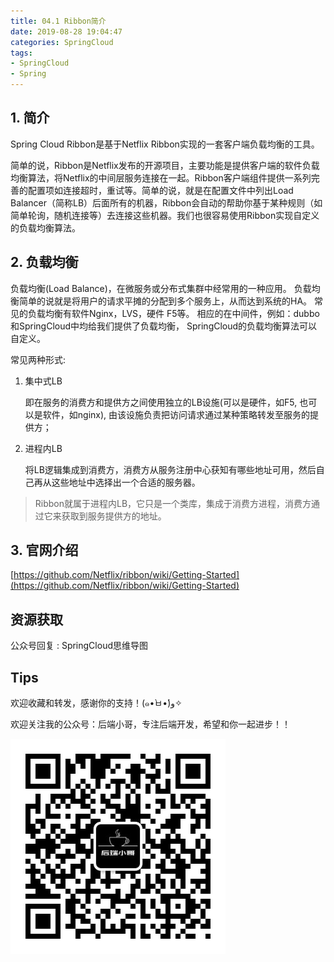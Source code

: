 ```yaml
---
title: 04.1 Ribbon简介
date: 2019-08-28 19:04:47
categories: SpringCloud
tags:
- SpringCloud
- Spring
---
```


## 1. 简介
Spring Cloud Ribbon是基于Netflix Ribbon实现的一套客户端负载均衡的工具。

<!--more-->

简单的说，Ribbon是Netflix发布的开源项目，主要功能是提供客户端的软件负载均衡算法，将Netflix的中间层服务连接在一起。Ribbon客户端组件提供一系列完善的配置项如连接超时，重试等。简单的说，就是在配置文件中列出Load Balancer（简称LB）后面所有的机器，Ribbon会自动的帮助你基于某种规则（如简单轮询，随机连接等）去连接这些机器。我们也很容易使用Ribbon实现自定义的负载均衡算法。 

## 2. 负载均衡
负载均衡(Load Balance)，在微服务或分布式集群中经常用的一种应用。 
负载均衡简单的说就是将用户的请求平摊的分配到多个服务上，从而达到系统的HA。 
常见的负载均衡有软件Nginx，LVS，硬件 F5等。 
相应的在中间件，例如：dubbo和SpringCloud中均给我们提供了负载均衡， SpringCloud的负载均衡算法可以自定义。  

常见两种形式:
1. 集中式LB
    
    即在服务的消费方和提供方之间使用独立的LB设施(可以是硬件，如F5, 也可以是软件，如nginx), 由该设施负责把访问请求通过某种策略转发至服务的提供方； 
2. 进程内LB 

    将LB逻辑集成到消费方，消费方从服务注册中心获知有哪些地址可用，然后自己再从这些地址中选择出一个合适的服务器。 

> Ribbon就属于进程内LB，它只是一个类库，集成于消费方进程，消费方通过它来获取到服务提供方的地址。 

## 3. 官网介绍
[https://github.com/Netflix/ribbon/wiki/Getting-Started](https://github.com/Netflix/ribbon/wiki/Getting-Started)


## 资源获取
公众号回复 : SpringCloud思维导图

## Tips
欢迎收藏和转发，感谢你的支持！(๑•̀ㅂ•́)و✧ 

欢迎关注我的公众号：后端小哥，专注后端开发，希望和你一起进步！！

![](https://github.com/lujiahao0708/PicRepo/raw/master/公众号二维码.jpg)

